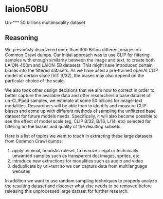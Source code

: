 # laion50BU
Un-*** 50 billions multimodality dataset 

## Reasoning

We previously discovered more than 300 Billion different images on Common Crawl dumps. Our initial approach was to use CLIP for filtering samples with enough similarity between the image and text, to create both LAION-400m and LAION-5B datasets. This might have introduced certain biases into the filtered datasets. As we have used a pre-trained openAI CLIP model of certain scale (ViT B/32), the biases may also depend on the particular choice of the scale. 

We also took other design decisions that we aim now to correct in order to better capture the available data and offer researchers a base dataset of un-CLIPped samples, we estimate at some 50 billions for image-text modalities. Researchers will be able then to identify and measure CLIP biases and come up with different methods of sampling the unfiltered base dataset for future models needs. Specifically, it will also become possible to see the effect of model scale (eg, CLIP B/32, B/16, L/14, etc) selected for filtering on the biases and quality of the resulting subsets.

Here is a list of topics we want to touch in extracting these large datasets from Common Crawl dumps:
1. apply minimal, heuristic ruleset, to remove illegal or technically unwanted samples such as transparent dot images, sprites, etc.
1. introduce new extractions for modalities such as audio and video
1. deduplicate by url+text so we can capture data from multilanguage websites

In addition we want to use random sampling techniques to properly analyze the resulting dataset and discover what else needs to be removed before releasing this unprocessed large dataset for further research.
